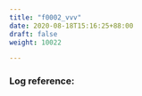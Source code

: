 ```yaml
---
title: "f0002_vvv"
date: 2020-08-18T15:16:25+88:00
draft: false
weight: 10022

---
```


### Log reference: <no value>

```
